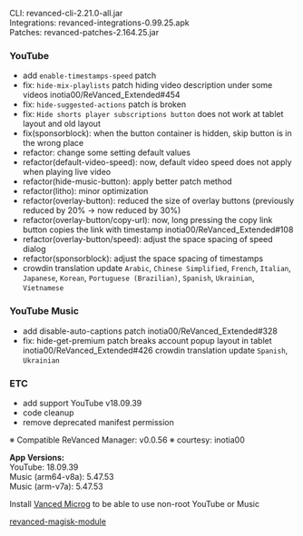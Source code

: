 CLI: revanced-cli-2.21.0-all.jar  
Integrations: revanced-integrations-0.99.25.apk  
Patches: revanced-patches-2.164.25.jar  

### YouTube
- add `enable-timestamps-speed` patch
- fix: `hide-mix-playlists` patch hiding video description under some videos inotia00/ReVanced_Extended#454
- fix: `hide-suggested-actions` patch is broken
- fix: `Hide shorts player subscriptions button` does not work at tablet layout and old layout
- fix(sponsorblock): when the button container is hidden, skip button is in the wrong place
- refactor: change some setting default values
- refactor(default-video-speed): now, default video speed does not apply when playing live video
- refactor(hide-music-button): apply better patch method
- refactor(litho): minor optimization
- refactor(overlay-button): reduced the size of overlay buttons (previously reduced by 20% → now reduced by 30%)
- refactor(overlay-button/copy-url): now, long pressing the copy link button copies the link with timestamp inotia00/ReVanced_Extended#108
- refactor(overlay-button/speed): adjust the space spacing of speed dialog
- refactor(sponsorblock): adjust the space spacing of timestamps
- crowdin translation update
`Arabic`, `Chinese Simplified`, `French`, `Italian`, `Japanese`, `Korean`, `Portuguese (Brazilian)`, `Spanish`, `Ukrainian`, `Vietnamese`

### YouTube Music
- add disable-auto-captions patch inotia00/ReVanced_Extended#328
- fix: hide-get-premium patch breaks account popup layout in tablet inotia00/ReVanced_Extended#426
crowdin translation update
`Spanish`, `Ukrainian`

### ETC
- add support YouTube v18.09.39
- code cleanup
- remove deprecated manifest permission

※ Compatible ReVanced Manager: v0.0.56
※ courtesy: inotia00
  
**App Versions:**  
YouTube: 18.09.39  
Music (arm64-v8a): 5.47.53  
Music (arm-v7a): 5.47.53  

Install [Vanced Microg](https://github.com/TeamVanced/VancedMicroG/releases) to be able to use non-root YouTube or Music  

[revanced-magisk-module](https://github.com/kazimmt/ReVanced-Builder)  
